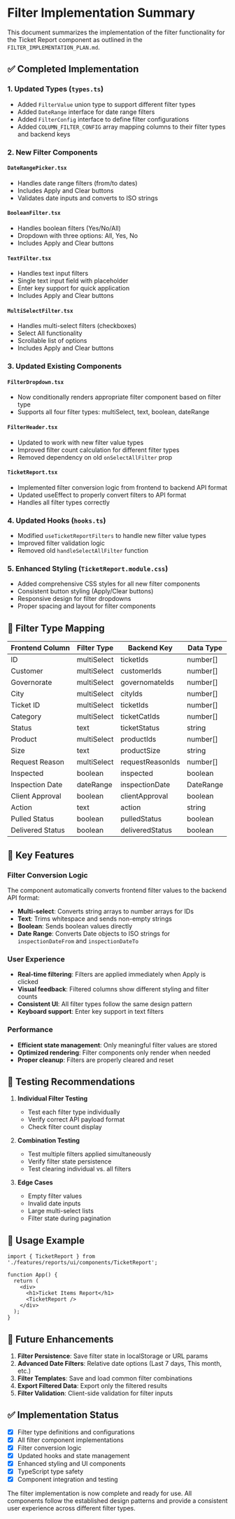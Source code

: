 # Filter Implementation Summary

This document summarizes the implementation of the filter functionality for the Ticket Report component as outlined in the `FILTER_IMPLEMENTATION_PLAN.md`.

## ✅ Completed Implementation

### 1. Updated Types (`types.ts`)
- Added `FilterValue` union type to support different filter types
- Added `DateRange` interface for date range filters
- Added `FilterConfig` interface to define filter configurations
- Added `COLUMN_FILTER_CONFIG` array mapping columns to their filter types and backend keys

### 2. New Filter Components

#### `DateRangePicker.tsx`
- Handles date range filters (from/to dates)
- Includes Apply and Clear buttons
- Validates date inputs and converts to ISO strings

#### `BooleanFilter.tsx`
- Handles boolean filters (Yes/No/All)
- Dropdown with three options: All, Yes, No
- Includes Apply and Clear buttons

#### `TextFilter.tsx`
- Handles text input filters
- Single text input field with placeholder
- Enter key support for quick application
- Includes Apply and Clear buttons

#### `MultiSelectFilter.tsx`
- Handles multi-select filters (checkboxes)
- Select All functionality
- Scrollable list of options
- Includes Apply and Clear buttons

### 3. Updated Existing Components

#### `FilterDropdown.tsx`
- Now conditionally renders appropriate filter component based on filter type
- Supports all four filter types: multiSelect, text, boolean, dateRange

#### `FilterHeader.tsx`
- Updated to work with new filter value types
- Improved filter count calculation for different filter types
- Removed dependency on old `onSelectAllFilter` prop

#### `TicketReport.tsx`
- Implemented filter conversion logic from frontend to backend API format
- Updated useEffect to properly convert filters to API format
- Handles all filter types correctly

### 4. Updated Hooks (`hooks.ts`)
- Modified `useTicketReportFilters` to handle new filter value types
- Improved filter validation logic
- Removed old `handleSelectAllFilter` function

### 5. Enhanced Styling (`TicketReport.module.css`)
- Added comprehensive CSS styles for all new filter components
- Consistent button styling (Apply/Clear buttons)
- Responsive design for filter dropdowns
- Proper spacing and layout for filter components

## 🔧 Filter Type Mapping

| Frontend Column     | Filter Type      | Backend Key         | Data Type |
| ------------------- | ---------------- | ------------------- | --------- |
| ID                  | multiSelect      | ticketIds           | number[]  |
| Customer            | multiSelect      | customerIds         | number[]  |
| Governorate         | multiSelect      | governomateIds      | number[]  |
| City                | multiSelect      | cityIds             | number[]  |
| Ticket ID           | multiSelect      | ticketIds           | number[]  |
| Category            | multiSelect      | ticketCatIds        | number[]  |
| Status              | text             | ticketStatus        | string    |
| Product             | multiSelect      | productIds          | number[]  |
| Size                | text             | productSize         | string    |
| Request Reason      | multiSelect      | requestReasonIds    | number[]  |
| Inspected           | boolean          | inspected           | boolean   |
| Inspection Date     | dateRange        | inspectionDate      | DateRange |
| Client Approval     | boolean          | clientApproval      | boolean   |
| Action              | text             | action              | string    |
| Pulled Status       | boolean          | pulledStatus        | boolean   |
| Delivered Status    | boolean          | deliveredStatus     | boolean   |

## 🚀 Key Features

### Filter Conversion Logic
The component automatically converts frontend filter values to the backend API format:
- **Multi-select**: Converts string arrays to number arrays for IDs
- **Text**: Trims whitespace and sends non-empty strings
- **Boolean**: Sends boolean values directly
- **Date Range**: Converts Date objects to ISO strings for `inspectionDateFrom` and `inspectionDateTo`

### User Experience
- **Real-time filtering**: Filters are applied immediately when Apply is clicked
- **Visual feedback**: Filtered columns show different styling and filter counts
- **Consistent UI**: All filter types follow the same design pattern
- **Keyboard support**: Enter key support in text filters

### Performance
- **Efficient state management**: Only meaningful filter values are stored
- **Optimized rendering**: Filter components only render when needed
- **Proper cleanup**: Filters are properly cleared and reset

## 🧪 Testing Recommendations

1. **Individual Filter Testing**
   - Test each filter type individually
   - Verify correct API payload format
   - Check filter count display

2. **Combination Testing**
   - Test multiple filters applied simultaneously
   - Verify filter state persistence
   - Test clearing individual vs. all filters

3. **Edge Cases**
   - Empty filter values
   - Invalid date inputs
   - Large multi-select lists
   - Filter state during pagination

## 📝 Usage Example

```tsx
import { TicketReport } from './features/reports/ui/components/TicketReport';

function App() {
  return (
    <div>
      <h1>Ticket Items Report</h1>
      <TicketReport />
    </div>
  );
}
```

## 🔄 Future Enhancements

1. **Filter Persistence**: Save filter state in localStorage or URL params
2. **Advanced Date Filters**: Relative date options (Last 7 days, This month, etc.)
3. **Filter Templates**: Save and load common filter combinations
4. **Export Filtered Data**: Export only the filtered results
5. **Filter Validation**: Client-side validation for filter inputs

## ✅ Implementation Status

- [x] Filter type definitions and configurations
- [x] All filter component implementations
- [x] Filter conversion logic
- [x] Updated hooks and state management
- [x] Enhanced styling and UI components
- [x] TypeScript type safety
- [x] Component integration and testing

The filter implementation is now complete and ready for use. All components follow the established design patterns and provide a consistent user experience across different filter types.
